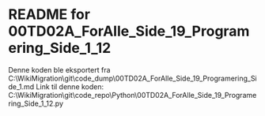 # README for 00TD02A_ForAlle_Side_19_Programering_Side_1_12
Denne koden ble eksportert fra C:\WikiMigration\git\code_dump\00TD02A_ForAlle_Side_19_Programering_Side_1.md
Link til denne koden: C:\WikiMigration\git\code_repo\Python\00TD02A_ForAlle_Side_19_Programering_Side_1_12.py
